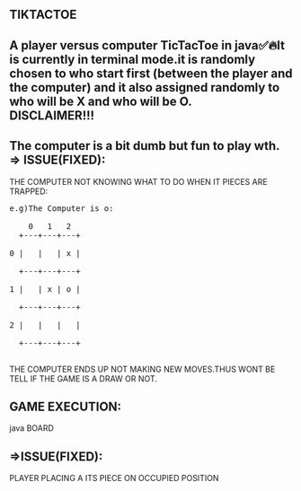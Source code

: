 
TIKTACTOE
-----------
A player versus computer TicTacToe in java✅🔥It is currently in terminal mode.it is randomly chosen to who start first (between the player and the computer) and it also assigned randomly to who will be X and who will be O.<br>
DISCLAIMER!!!
-------------
The computer is a bit dumb but fun to play wth.
=> ISSUE(FIXED):
------------------
THE COMPUTER NOT KNOWING WHAT TO DO WHEN IT PIECES ARE TRAPPED:
<pre>
e.g)The Computer is o:
    
    0   1   2
  +---+---+---+ <br>
0 |   |   | x | <br>
  +---+---+---+ <br>
1 |   | x | o | <br>
  +---+---+---+ <br>
2 |   |   |   | <br>
  +---+---+---+ <br>
</pre>
  THE COMPUTER ENDS UP NOT MAKING NEW MOVES.THUS WONT BE TELL IF THE GAME IS A DRAW OR NOT.
  
  GAME EXECUTION:
  --------------
  java BOARD
  
=>ISSUE(FIXED):
-----------------
PLAYER PLACING A ITS PIECE ON OCCUPIED POSITION

